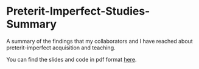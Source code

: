 # Preterit-Imperfect-Studies-Summary
A summary of the findings that my collaborators and I have reached about preterit-imperfect acquisition and teaching.

You can find the slides and code in pdf format [here](https://drive.google.com/drive/folders/1fFFOGYxf7PaRLosrZQvyMl39_XRE0UHF?usp=sharing).
